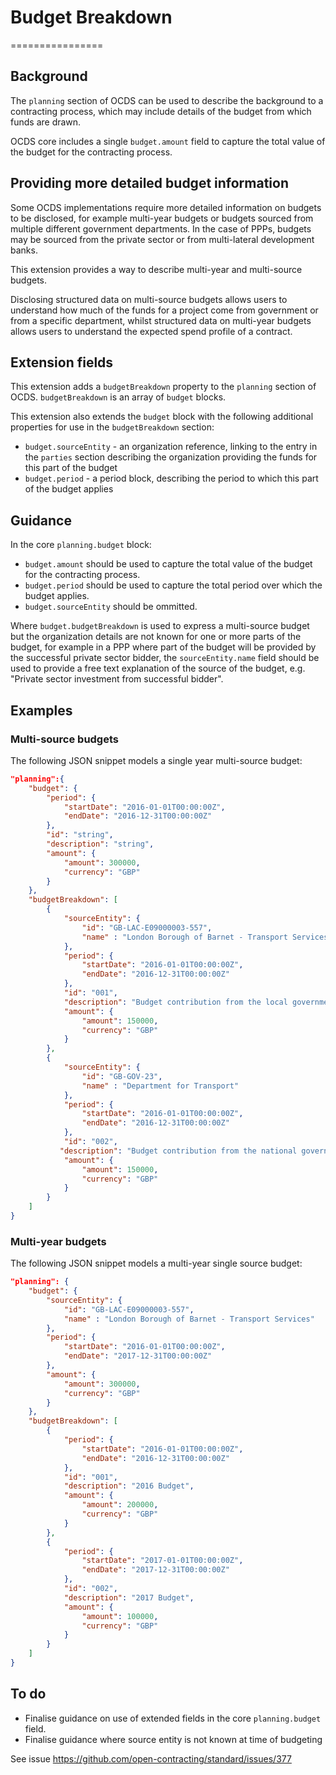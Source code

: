 # Budget Breakdown
================

## Background

The ```planning``` section of OCDS can be used to describe the background to a contracting process, which may include details of the budget from which funds are drawn.

OCDS core includes a single ```budget.amount``` field to capture the total value of the budget for the contracting process.

## Providing more detailed budget information

Some OCDS implementations require more detailed information on budgets to be disclosed, for example multi-year budgets or budgets sourced from multiple different government departments. In the case of PPPs, budgets may be sourced from the private sector or from multi-lateral development banks.

This extension provides a way to describe multi-year and multi-source budgets.

Disclosing structured data on multi-source budgets allows users to understand how much of the funds for a project come from government or from a specific department, whilst structured data on multi-year budgets allows users to understand the expected spend profile of a contract.

## Extension fields

This extension adds a ```budgetBreakdown``` property to the ```planning``` section of OCDS. ```budgetBreakdown``` is an array of ```budget``` blocks.

This extension also extends the ```budget``` block with the following additional properties for use in the ```budgetBreakdown``` section:

* ```budget.sourceEntity``` - an organization reference, linking to the entry in the ```parties``` section describing the organization providing the funds for this part of the budget
* ```budget.period``` - a period block, describing the period to which this part of the budget applies

## Guidance

In the core ```planning.budget``` block:

* ```budget.amount``` should be used to capture the total value of the budget for the contracting process.
* ```budget.period``` should be used to capture the total period over which the budget applies.
* ```budget.sourceEntity``` should be ommitted.

Where ```budget.budgetBreakdown``` is used to express a multi-source budget but the organization details are not known for one or more parts of the budget, for example in a PPP where part of the budget will be provided by the successful private sector bidder, the ```sourceEntity.name``` field should be used to provide a free text explanation of the source of the budget, e.g. "Private sector investment from successful bidder".

## Examples

### Multi-source budgets

The following JSON snippet models a single year multi-source budget:

```JSON
"planning":{
    "budget": {
        "period": {
            "startDate": "2016-01-01T00:00:00Z",
            "endDate": "2016-12-31T00:00:00Z"
        },
        "id": "string",
        "description": "string",
        "amount": {
            "amount": 300000,
            "currency": "GBP"
        }
    },
    "budgetBreakdown": [
        {
            "sourceEntity": {
                "id": "GB-LAC-E09000003-557",
                "name" : "London Borough of Barnet - Transport Services" 
            },
            "period": {
                "startDate": "2016-01-01T00:00:00Z",
                "endDate": "2016-12-31T00:00:00Z"
            },
            "id": "001",
            "description": "Budget contribution from the local government",
            "amount": {
                "amount": 150000,
                "currency": "GBP"
            }
        },
        {
            "sourceEntity": {
                "id": "GB-GOV-23",
                "name" : "Department for Transport" 
            },
            "period": {
                "startDate": "2016-01-01T00:00:00Z",
                "endDate": "2016-12-31T00:00:00Z"
            },
            "id": "002",
           "description": "Budget contribution from the national government",
            "amount": {
                "amount": 150000,
                "currency": "GBP"
            }
        }  
    ]
}
```

### Multi-year budgets

The following JSON snippet models a multi-year single source budget:

```JSON
"planning": {
    "budget": {
        "sourceEntity": {
            "id": "GB-LAC-E09000003-557",
            "name" : "London Borough of Barnet - Transport Services" 
        },
        "period": {
            "startDate": "2016-01-01T00:00:00Z",
            "endDate": "2017-12-31T00:00:00Z"
        },
        "amount": {
            "amount": 300000,
            "currency": "GBP"
        }
    },
    "budgetBreakdown": [
        {
            "period": {
                "startDate": "2016-01-01T00:00:00Z",
                "endDate": "2016-12-31T00:00:00Z"
            },
            "id": "001",
            "description": "2016 Budget",
            "amount": {
                "amount": 200000,
                "currency": "GBP"
            }
        },
        {
            "period": {
                "startDate": "2017-01-01T00:00:00Z",
                "endDate": "2017-12-31T00:00:00Z"
            },
            "id": "002",
            "description": "2017 Budget",
            "amount": {
                "amount": 100000,
                "currency": "GBP"
            }
        }  
    ]
}
```

## To do

* Finalise guidance on use of extended fields in the core ```planning.budget``` field.
* Finalise guidance where source entity is not known at time of budgeting


See issue https://github.com/open-contracting/standard/issues/377